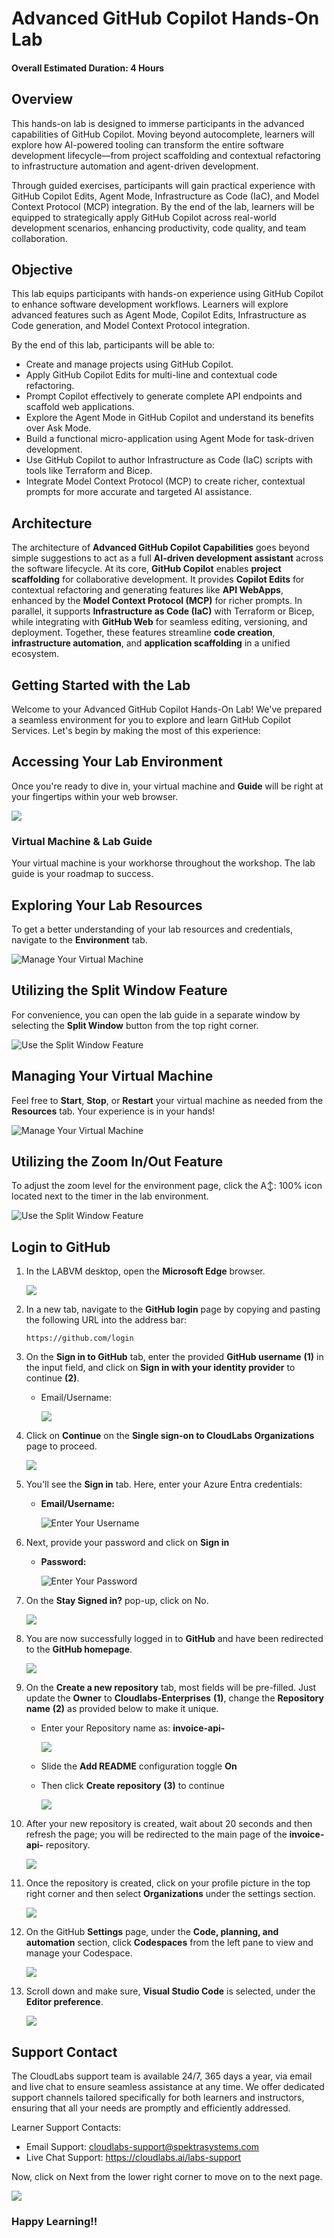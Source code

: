# Advanced GitHub Copilot Hands-On Lab

#### Overall Estimated Duration: 4 Hours

## Overview

This hands-on lab is designed to immerse participants in the advanced capabilities of GitHub Copilot. Moving beyond autocomplete, learners will explore how AI-powered tooling can transform the entire software development lifecycle—from project scaffolding and contextual refactoring to infrastructure automation and agent-driven development.

Through guided exercises, participants will gain practical experience with GitHub Copilot Edits, Agent Mode, Infrastructure as Code (IaC), and Model Context Protocol (MCP) integration. By the end of the lab, learners will be equipped to strategically apply GitHub Copilot across real-world development scenarios, enhancing productivity, code quality, and team collaboration.

## Objective

This lab equips participants with hands-on experience using GitHub Copilot to enhance software development workflows. Learners will explore advanced features such as Agent Mode, Copilot Edits, Infrastructure as Code generation, and Model Context Protocol integration. 

By the end of this lab, participants will be able to:

- Create and manage projects using GitHub Copilot.
- Apply GitHub Copilot Edits for multi-line and contextual code refactoring.
- Prompt Copilot effectively to generate complete API endpoints and scaffold web applications.
- Explore the Agent Mode in GitHub Copilot and understand its benefits over Ask Mode.
- Build a functional micro-application using Agent Mode for task-driven development.
- Use GitHub Copilot to author Infrastructure as Code (IaC) scripts with tools like Terraform and Bicep.
- Integrate Model Context Protocol (MCP) to create richer, contextual prompts for more accurate and targeted AI assistance.

## Architecture

The architecture of **Advanced GitHub Copilot Capabilities** goes beyond simple suggestions to act as a full **AI-driven development assistant** across the software lifecycle. At its core, **GitHub Copilot** enables **project scaffolding** for collaborative development. It provides **Copilot Edits** for contextual refactoring and generating features like **API WebApps**, enhanced by the **Model Context Protocol (MCP)** for richer prompts. In parallel, it supports **Infrastructure as Code (IaC)** with Terraform or Bicep, while integrating with **GitHub Web** for seamless editing, versioning, and deployment. Together, these features streamline **code creation**, **infrastructure automation**, and **application scaffolding** in a unified ecosystem.

## Getting Started with the Lab

Welcome to your Advanced GitHub Copilot Hands-On Lab! We've prepared a seamless environment for you to explore and learn GitHub Copilot Services. Let's begin by making the most of this experience:

## Accessing Your Lab Environment
 
Once you're ready to dive in, your virtual machine and **Guide** will be right at your fingertips within your web browser.
   
   ![](../../media/guide.png)

### Virtual Machine & Lab Guide
 
Your virtual machine is your workhorse throughout the workshop. The lab guide is your roadmap to success.

## Exploring Your Lab Resources

To get a better understanding of your lab resources and credentials, navigate to the **Environment** tab.

   ![Manage Your Virtual Machine](../../media/exp-lab-resources.png)

## Utilizing the Split Window Feature

For convenience, you can open the lab guide in a separate window by selecting the **Split Window** button from the top right corner.

![Use the Split Window Feature](../../media/split-window.png)

## Managing Your Virtual Machine

Feel free to **Start**, **Stop**, or **Restart** your virtual machine as needed from the **Resources** tab. Your experience is in your hands!

![Manage Your Virtual Machine](../../media/23-7-25-g-2.png)

## Utilizing the Zoom In/Out Feature

To adjust the zoom level for the environment page, click the A↕: 100% icon located next to the timer in the lab environment.

![Use the Split Window Feature](../../media/zoom.png)

## Login to GitHub

1. In the LABVM desktop, open the **Microsoft Edge** browser.

   ![](../../media/23-7-25-g-1.png)

1. In a new tab, navigate to the **GitHub login** page by copying and pasting the following URL into the address bar:

   ```
   https://github.com/login
   ```

1. On the **Sign in to GitHub** tab, enter the provided **GitHub username** **(1)** in the input field, and click on **Sign in with your identity provider** to continue **(2)**.

    - Email/Username: <inject key="GitHub User Name" enableCopy="true"/>

      ![](../../media/23-7-25-g1.png)

1. Click on **Continue** on the **Single sign-on to CloudLabs Organizations** page to proceed.

    ![](../../media/23-7-25-g2.png)

1. You'll see the **Sign in** tab. Here, enter your Azure Entra credentials:

   - **Email/Username:** <inject key="AzureAdUserEmail"></inject>

       ![Enter Your Username](../../media/23-7-25-g3.png)

1. Next, provide your password and click on **Sign in**

   - **Password:** <inject key="AzureAdUserPassword"></inject>

      ![Enter Your Password](../../media/23-7-25-g4.png)

1. On the **Stay Signed in?** pop-up, click on No.

    ![](../../media/23-7-25-g4.1.png)

1. You are now successfully logged in to **GitHub** and have been redirected to the **GitHub homepage**.

   ![](../../media/github-homepage01.png)

1. On the **Create a new repository** tab, most fields will be pre-filled. Just update the **Owner** to **Cloudlabs-Enterprises** **(1)**, change the **Repository name** **(2)** as provided below to make it unique.

    - Enter your Repository name as: **invoice-api-<inject key="Deployment-id" enableCopy="false"/>**

      ![](../../media/23-7-25-g5.png)

    - Slide the **Add README** configuration toggle **On**

    - Then click **Create repository** **(3)** to continue

      ![](../../media/23-7-25-g6.png)

1. After your new repository is created, wait about 20 seconds and then refresh the page; you will be redirected to the main page of the **invoice-api-<inject key="Deployment-id" enableCopy="false"/>**  repository.

      ![](../../media/new-repo.png)

1. Once the repository is created, click on your profile picture in the top right corner and then select **Organizations** under the settings section.

      ![](../../media/organizations.png)

1. On the GitHub **Settings** page, under the **Code, planning, and automation** section, click **Codespaces** from the left pane to view and manage your Codespace.

      ![](../../media/codespace-01.png)

1. Scroll down and make sure, **Visual Studio Code** is selected, under the **Editor preference**.

     ![](../../media/vscode02.png)
   

## Support Contact

The CloudLabs support team is available 24/7, 365 days a year, via email and live chat to ensure seamless assistance at any time. We offer dedicated support channels tailored specifically for both learners and instructors, ensuring that all your needs are promptly and efficiently addressed.

Learner Support Contacts:

- Email Support: cloudlabs-support@spektrasystems.com
- Live Chat Support: https://cloudlabs.ai/labs-support

Now, click on Next from the lower right corner to move on to the next page.

![](../../media/next-page.png)

### Happy Learning!!
